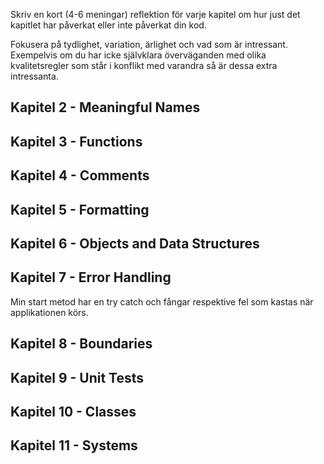 Skriv en kort (4-6 meningar) reflektion för varje kapitel om hur just det kapitlet har påverkat eller inte påverkat din kod. 

Fokusera på tydlighet, variation, ärlighet och vad som är intressant. Exempelvis om du har icke självklara överväganden med olika kvalitetsregler som står i konflikt med varandra så är dessa extra intressanta.

## Kapitel 2 - Meaningful Names

## Kapitel 3 - Functions

## Kapitel 4 - Comments

## Kapitel 5 - Formatting

## Kapitel 6 - Objects and Data Structures

## Kapitel 7 - Error Handling
Min start metod har en try catch och fångar respektive fel som kastas när applikationen körs. 

## Kapitel 8 - Boundaries

## Kapitel 9 - Unit Tests

## Kapitel 10 - Classes

## Kapitel 11 - Systems
